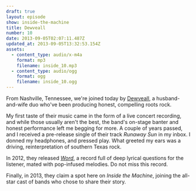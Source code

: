 ```yaml
---
draft: true
layout: episode
show: inside-the-machine
title: Dewveall
number: 10
date: 2013-09-05T02:07:11.487Z
updated_at: 2013-09-05T13:32:53.154Z
assets:
  - content_type: audio/x-m4a
    format: mp3
    filename: inside_10.mp3
  - content_type: audio/ogg
    format: ogg
    filename: inside_10.ogg
---
```

From Nashville, Tennessee, we're joined today by [Dewveall](http://dewveall.com), a husband-and-wife duo who've been producing honest, compelling roots rock.

My first taste of their music came in the form of a live concert recording, and while those usually aren't the best, the band's on-stage banter and honest performance left me begging for more. A couple of years passed, and I received a pre-release single of their track *Runaway Sun* in my inbox. I donned my headphones, and pressed play. What greeted my ears was a driving, reinterpretation of southern Texas rock.

In 2012, they released [*Word*](http://dewveall.bandcamp.com/album/word), a record full of deep lyrical questions for the listener, mated with pop-infused melodies. Do not miss this record.

Finally, in 2013, they claim a spot here on *Inside the Machine*, joining the all-star cast of bands who chose to share their story.